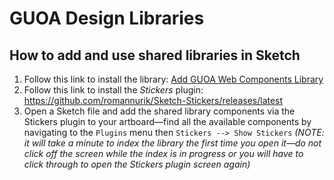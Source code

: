 # GUOA Design Libraries
## How to add and use shared libraries in Sketch ##
1. Follow this link to install the library: <a href="sketch://add-library?url=https%3A%2F%2Fraw.githubusercontent.com%2FGUAdvComms%2Fdesign-libraries%2Fmaster%2Fguoa-web-components.xml">Add GUOA Web Components Library</a>
1. Follow this link to install the *Stickers* plugin: https://github.com/romannurik/Sketch-Stickers/releases/latest
1. Open a Sketch file and add the shared library components via the Stickers plugin to your artboard&mdash;find all the available components by navigating to the `Plugins` menu then `Stickers --> Show Stickers` *(NOTE: it will take a minute to index the library the first time you open it&mdash;do not click off the screen while the index is in progress or you will have to click through to open the Stickers plugin screen again)*
